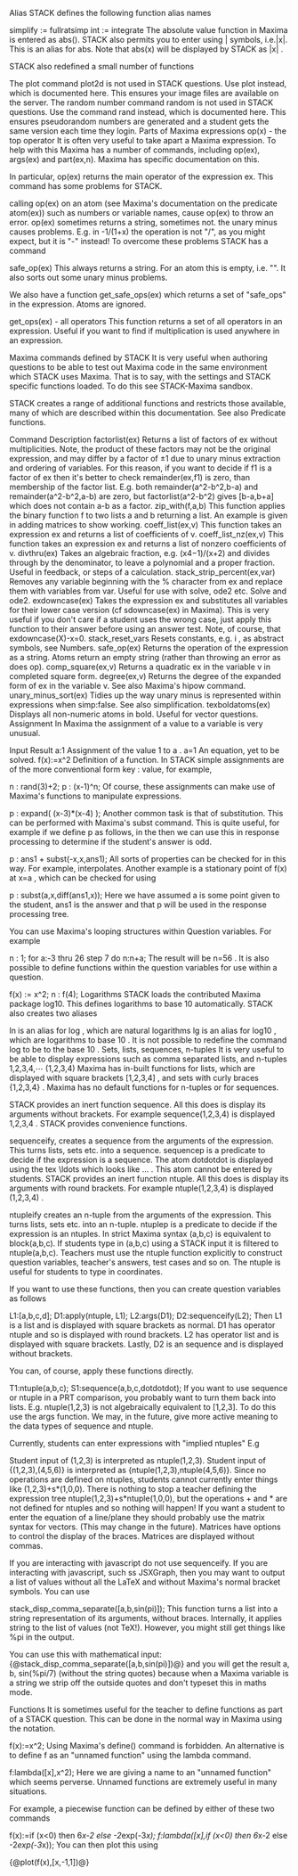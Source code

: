 Alias
STACK defines the following function alias names

simplify := fullratsimp
int := integrate
The absolute value function in Maxima is entered as abs(). STACK also permits you to enter using | symbols, i.e.|x|. This is an alias for abs. Note that abs(x) will be displayed by STACK as |x|
.

STACK also redefined a small number of functions

The plot command plot2d is not used in STACK questions. Use plot instead, which is documented here. This ensures your image files are available on the server.
The random number command random is not used in STACK questions. Use the command rand instead, which is documented here. This ensures pseudorandom numbers are generated and a student gets the same version each time they login.
Parts of Maxima expressions
op(x) - the top operator
It is often very useful to take apart a Maxima expression. To help with this Maxima has a number of commands, including op(ex), args(ex) and part(ex,n). Maxima has specific documentation on this.

In particular, op(ex) returns the main operator of the expression ex. This command has some problems for STACK.

calling op(ex) on an atom (see Maxima's documentation on the predicate atom(ex)) such as numbers or variable names, cause op(ex) to throw an error.
op(ex) sometimes returns a string, sometimes not.
the unary minus causes problems. E.g. in -1/(1+x) the operation is not "/", as you might expect, but it is "-" instead!
To overcome these problems STACK has a command

safe_op(ex)
This always returns a string. For an atom this is empty, i.e. "". It also sorts out some unary minus problems.

We also have a function get_safe_ops(ex) which returns a set of "safe_ops" in the expression. Atoms are ignored.

get_ops(ex) - all operators
This function returns a set of all operators in an expression. Useful if you want to find if multiplication is used anywhere in an expression.

Maxima commands defined by STACK
It is very useful when authoring questions to be able to test out Maxima code in the same environment which STACK uses Maxima. That is to say, with the settings and STACK specific functions loaded. To do this see STACK-Maxima sandbox.

STACK creates a range of additional functions and restricts those available, many of which are described within this documentation. See also Predicate functions.

Command	Description
factorlist(ex)	Returns a list of factors of ex without multiplicities. Note, the product of these factors may not be the original expression, and may differ by a factor of ±1
 due to unary minus extraction and ordering of variables. For this reason, if you want to decide if f1 is a factor of ex then it's better to check remainder(ex,f1) is zero, than membership of the factor list. E.g. both remainder(a^2-b^2,b-a) and remainder(a^2-b^2,a-b) are zero, but factorlist(a^2-b^2) gives [b-a,b+a] which does not contain a-b as a factor.
zip_with(f,a,b)	This function applies the binary function f
 to two lists a
 and b
 returning a list. An example is given in adding matrices to show working.
coeff_list(ex,v)	This function takes an expression ex and returns a list of coefficients of v.
coeff_list_nz(ex,v)	This function takes an expression ex and returns a list of nonzero coefficients of v.
divthru(ex)	Takes an algebraic fraction, e.g. (x4−1)/(x+2)
 and divides through by the denominator, to leave a polynomial and a proper fraction. Useful in feedback, or steps of a calculation.
stack_strip_percent(ex,var)	Removes any variable beginning with the % character from ex and replace them with variables from var. Useful for use with solve, ode2 etc. Solve and ode2.
exdowncase(ex)	Takes the expression ex and substitutes all variables for their lower case version (cf sdowncase(ex) in Maxima). This is very useful if you don't care if a student uses the wrong case, just apply this function to their answer before using an answer test. Note, of course, that exdowncase(X)-x=0.
stack_reset_vars	Resets constants, e.g. i
, as abstract symbols, see Numbers.
safe_op(ex)	Returns the operation of the expression as a string. Atoms return an empty string (rather than throwing an error as does op).
comp_square(ex,v)	Returns a quadratic ex in the variable v in completed square form.
degree(ex,v)	Returns the degree of the expanded form of ex in the variable v. See also Maxima's hipow command.
unary_minus_sort(ex)	Tidies up the way unary minus is represented within expressions when simp:false. See also simplification.
texboldatoms(ex)	Displays all non-numeric atoms in bold. Useful for vector questions.
Assignment
In Maxima the assignment of a value to a variable is very unusual.

Input	Result
a:1	Assignment of the value 1
 to a
.
a=1	An equation, yet to be solved.
f(x):=x^2	Definition of a function.
In STACK simple assignments are of the more conventional form key : value, for example,

n : rand(3)+2;
p : (x-1)^n;
Of course, these assignments can make use of Maxima's functions to manipulate expressions.

p : expand( (x-3)*(x-4) );
Another common task is that of substitution. This can be performed with Maxima's subst command. This is quite useful, for example if we define p
 as follows, in the then we can use this in response processing to determine if the student's answer is odd.

p : ans1 + subst(-x,x,ans1);
All sorts of properties can be checked for in this way. For example, interpolates. Another example is a stationary point of f(x)
 at x=a
, which can be checked for using

p : subst(a,x,diff(ans1,x));
Here we have assumed a is some point given to the student, ans1 is the answer and that p
 will be used in the response processing tree.

You can use Maxima's looping structures within Question variables. For example

n : 1;
for a:-3 thru 26 step 7 do n:n+a;
The result will be n=56
. It is also possible to define functions within the question variables for use within a question.

f(x) := x^2;
n : f(4);
Logarithms
STACK loads the contributed Maxima package log10. This defines logarithms to base 10
 automatically. STACK also creates two aliases

ln is an alias for log
, which are natural logarithms
lg is an alias for log10
, which are logarithms to base 10
. It is not possible to redefine the command log to be to the base 10
.
Sets, lists, sequences, n-tuples
It is very useful to be able to display expressions such as comma separated lists, and n-tuples
1,2,3,4,⋯
(1,2,3,4)
Maxima has in-built functions for lists, which are displayed with square brackets [1,2,3,4]
, and sets with curly braces {1,2,3,4}
. Maxima has no default functions for n-tuples or for sequences.

STACK provides an inert function sequence. All this does is display its arguments without brackets. For example sequence(1,2,3,4) is displayed 1,2,3,4
. STACK provides convenience functions.

sequenceify, creates a sequence from the arguments of the expression. This turns lists, sets etc. into a sequence.
sequencep is a predicate to decide if the expression is a sequence.
The atom dotdotdot is displayed using the tex \ldots which looks like …
. This atom cannot be entered by students.
STACK provides an inert function ntuple. All this does is display its arguments with round brackets. For example ntuple(1,2,3,4) is displayed (1,2,3,4)
.

ntupleify creates an n-tuple from the arguments of the expression. This turns lists, sets etc. into an n-tuple.
ntuplep is a predicate to decide if the expression is an ntuples.
In strict Maxima syntax (a,b,c) is equivalent to block(a,b,c). If students type in (a,b,c) using a STACK input it is filtered to ntuple(a,b,c). Teachers must use the ntuple function explicitly to construct question variables, teacher's answers, test cases and so on. The ntuple is useful for students to type in coordinates.

If you want to use these functions, then you can create question variables as follows

L1:[a,b,c,d];
D1:apply(ntuple, L1);
L2:args(D1);
D2:sequenceify(L2);
Then L1 is a list and is displayed with square brackets as normal. D1 has operator ntuple and so is displayed with round brackets. L2 has operator list and is displayed with square brackets. Lastly, D2 is an sequence and is displayed without brackets.

You can, of course, apply these functions directly.

T1:ntuple(a,b,c);
S1:sequence(a,b,c,dotdotdot);
If you want to use sequence or ntuple in a PRT comparison, you probably want to turn them back into lists. E.g. ntuple(1,2,3) is not algebraically equivalent to [1,2,3]. To do this use the args function. We may, in the future, give more active meaning to the data types of sequence and ntuple.

Currently, students can enter expressions with "implied ntuples" E.g

Student input of (1,2,3) is interpreted as ntuple(1,2,3).
Student input of {(1,2,3),(4,5,6)} is interpreted as {ntuple(1,2,3),ntuple(4,5,6)}.
Since no operations are defined on ntuples, students cannot currently enter things like (1,2,3)+s*(1,0,0). There is nothing to stop a teacher defining the expression tree ntuple(1,2,3)+s*ntuple(1,0,0), but the operations + and * are not defined for ntuples and so nothing will happen! If you want a student to enter the equation of a line/plane they should probably use the matrix syntax for vectors. (This may change in the future).
Matrices have options to control the display of the braces. Matrices are displayed without commas.

If you are interacting with javascript do not use sequenceify. If you are interacting with javascript, such ss JSXGraph, then you may want to output a list of values without all the LaTeX and without Maxima's normal bracket symbols. You can use

stack_disp_comma_separate([a,b,sin(pi)]);
This function turns a list into a string representation of its arguments, without braces. Internally, it applies string to the list of values (not TeX!). However, you might still get things like %pi in the output.

You can use this with mathematical input: {@stack_disp_comma_separate([a,b,sin(pi)])@} and you will get the result a, b, sin(%pi/7) (without the string quotes) because when a Maxima variable is a string we strip off the outside quotes and don't typeset this in maths mode.

Functions
It is sometimes useful for the teacher to define functions as part of a STACK question. This can be done in the normal way in Maxima using the notation.

 f(x):=x^2;
Using Maxima's define() command is forbidden. An alternative is to define f as an "unnamed function" using the lambda command.

 f:lambda([x],x^2);
Here we are giving a name to an "unnamed function" which seems perverse. Unnamed functions are extremely useful in many situations.

For example, a piecewise function can be defined by either of these two commands

 f(x):=if (x<0) then 6*x-2 else -2*exp(-3*x);
 f:lambda([x],if (x<0) then 6*x-2 else -2*exp(-3*x));
You can then plot this using

{@plot(f(x),[x,-1,1])@}
